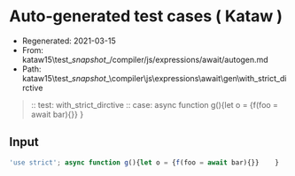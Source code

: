 # Auto-generated test cases ( Kataw )
- Regenerated: 2021-03-15
- From: kataw15\test\__snapshot__/compiler/js/expressions/await/autogen.md
- Path: kataw15\test\__snapshot__\compiler\js\expressions\await\gen\with_strict_dirctive
> :: test: with_strict_dirctive
> :: case: async function g(){let o = {f(foo = await bar){}}    }
## Input

`````js
'use strict'; async function g(){let o = {f(foo = await bar){}}    }
`````

